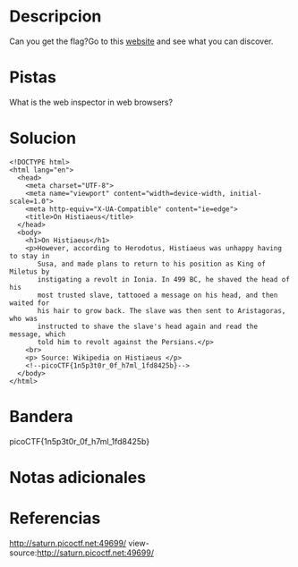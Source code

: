 # Descripcion
Can you get the flag?Go to this [website](http://saturn.picoctf.net:49699/) and see what you can discover.

# Pistas
What is the web inspector in web browsers?

# Solucion
```
<!DOCTYPE html>
<html lang="en">
  <head>
    <meta charset="UTF-8">
    <meta name="viewport" content="width=device-width, initial-scale=1.0">
    <meta http-equiv="X-UA-Compatible" content="ie=edge">
    <title>On Histiaeus</title>
  </head>
  <body>
    <h1>On Histiaeus</h1>
    <p>However, according to Herodotus, Histiaeus was unhappy having to stay in
       Susa, and made plans to return to his position as King of Miletus by 
       instigating a revolt in Ionia. In 499 BC, he shaved the head of his 
       most trusted slave, tattooed a message on his head, and then waited for 
       his hair to grow back. The slave was then sent to Aristagoras, who was 
       instructed to shave the slave's head again and read the message, which 
       told him to revolt against the Persians.</p>
    <br>
    <p> Source: Wikipedia on Histiaeus </p>
	<!--picoCTF{1n5p3t0r_0f_h7ml_1fd8425b}-->
  </body>
</html>
```

# Bandera
picoCTF{1n5p3t0r_0f_h7ml_1fd8425b}

# Notas adicionales


# Referencias
http://saturn.picoctf.net:49699/
view-source:http://saturn.picoctf.net:49699/
